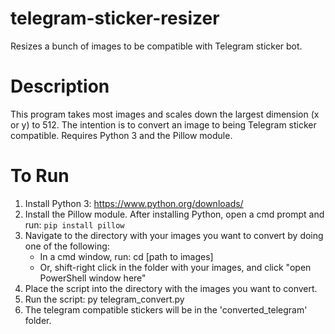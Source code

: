 # telegram-sticker-resizer
Resizes a bunch of images to be compatible with Telegram sticker bot.

# Description 
This program takes most images and scales down the largest dimension (x or y) to 512.
The intention is to convert an image to being Telegram sticker compatible.
Requires Python 3 and the Pillow module.

# To Run
 1. Install Python 3: https://www.python.org/downloads/
 2. Install the Pillow module. After installing Python, open a cmd prompt and run: `pip install pillow`
 3. Navigate to the directory with your images you want to convert by doing one of the following:
    - In a cmd window, run: cd [path to images]
    - Or, shift-right click in the folder with your images, and click "open PowerShell window here"
 4. Place the script into the directory with the images you want to convert. 
 5. Run the script: py telegram_convert.py
 6. The telegram compatible stickers will be in the 'converted_telegram' folder.
